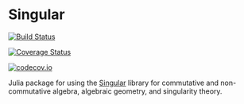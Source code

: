 # Singular

[![Build Status](https://travis-ci.org/wbhart/Singular.jl.svg?branch=master)](https://travis-ci.org/wbhart/Singular.jl)

[![Coverage Status](https://coveralls.io/repos/wbhart/Singular.jl/badge.svg?branch=master&service=github)](https://coveralls.io/github/wbhart/Singular.jl?branch=master)

[![codecov.io](http://codecov.io/github/wbhart/Singular.jl/coverage.svg?branch=master)](http://codecov.io/github/wbhart/Singular.jl?branch=master)

Julia package for using the [Singular](https://www.singular.uni-kl.de/) library for commutative and
non-commutative algebra, algebraic geometry, and singularity theory.
